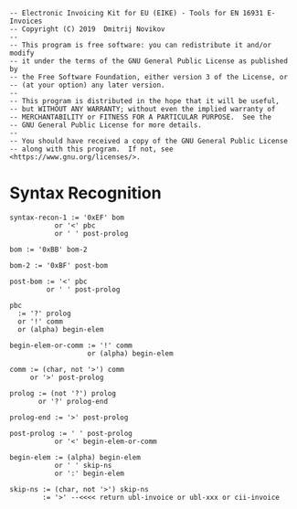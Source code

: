     -- Electronic Invoicing Kit for EU (EIKE) - Tools for EN 16931 E-Invoices
    -- Copyright (C) 2019  Dmitrij Novikov
    --
    -- This program is free software: you can redistribute it and/or modify
    -- it under the terms of the GNU General Public License as published by
    -- the Free Software Foundation, either version 3 of the License, or
    -- (at your option) any later version.
    --
    -- This program is distributed in the hope that it will be useful,
    -- but WITHOUT ANY WARRANTY; without even the implied warranty of
    -- MERCHANTABILITY or FITNESS FOR A PARTICULAR PURPOSE.  See the
    -- GNU General Public License for more details.
    --
    -- You should have received a copy of the GNU General Public License
    -- along with this program.  If not, see <https://www.gnu.org/licenses/>.

# Syntax Recognition

    syntax-recon-1 := '0xEF' bom 
               or '<' pbc
               or ' ' post-prolog

    bom := '0xBB' bom-2

    bom-2 := '0xBF' post-bom

    post-bom := '<' pbc
             or ' ' post-prolog

    pbc 
      := '?' prolog
      or '!' comm
      or (alpha) begin-elem

    begin-elem-or-comm := '!' comm
                       or (alpha) begin-elem

    comm := (char, not '>') comm
         or '>' post-prolog

    prolog := (not '?') prolog
           or '?' prolog-end

    prolog-end := '>' post-prolog

    post-prolog := ' ' post-prolog
               or '<' begin-elem-or-comm

    begin-elem := (alpha) begin-elem
               or ' ' skip-ns
               or ':' begin-elem

    skip-ns := (char, not '>') skip-ns
            := '>' --<<<< return ubl-invoice or ubl-xxx or cii-invoice